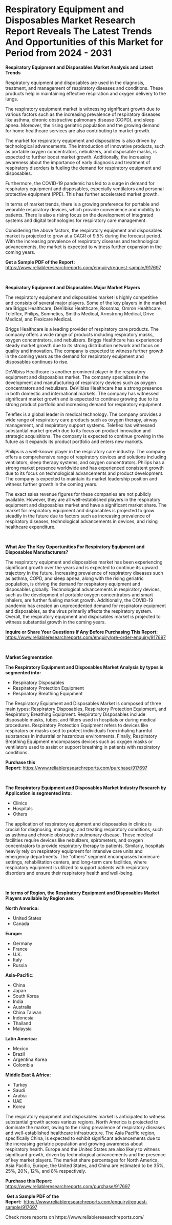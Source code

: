 <p><h1>Respiratory Equipment and Disposables Market Research Report Reveals The Latest Trends And Opportunities of this Market for Period from 2024 - 2031</h1></p><p><strong>Respiratory Equipment and Disposables Market Analysis and Latest Trends</strong></p>
<p><p>Respiratory equipment and disposables are used in the diagnosis, treatment, and management of respiratory diseases and conditions. These products help in maintaining effective respiration and oxygen delivery to the lungs.</p><p>The respiratory equipment market is witnessing significant growth due to various factors such as the increasing prevalence of respiratory diseases like asthma, chronic obstructive pulmonary disease (COPD), and sleep apnea. Moreover, the rising geriatric population and the growing demand for home healthcare services are also contributing to market growth.</p><p>The market for respiratory equipment and disposables is also driven by technological advancements. The introduction of innovative products, such as portable oxygen concentrators, nebulizers, and disposable masks, is expected to further boost market growth. Additionally, the increasing awareness about the importance of early diagnosis and treatment of respiratory disorders is fueling the demand for respiratory equipment and disposables.</p><p>Furthermore, the COVID-19 pandemic has led to a surge in demand for respiratory equipment and disposables, especially ventilators and personal protective equipment (PPE). This has further accelerated market growth.</p><p>In terms of market trends, there is a growing preference for portable and wearable respiratory devices, which provide convenience and mobility to patients. There is also a rising focus on the development of integrated systems and digital technologies for respiratory care management.</p><p>Considering the above factors, the respiratory equipment and disposables market is projected to grow at a CAGR of 9.5% during the forecast period. With the increasing prevalence of respiratory diseases and technological advancements, the market is expected to witness further expansion in the coming years.</p></p>
<p><strong>Get a Sample PDF of the Report:&nbsp;</strong> <a href="https://www.reliableresearchreports.com/enquiry/request-sample/917697">https://www.reliableresearchreports.com/enquiry/request-sample/917697</a></p>
<p>&nbsp;</p>
<p><strong>Respiratory Equipment and Disposables Major Market Players</strong></p>
<p><p>The respiratory equipment and disposables market is highly competitive and consists of several major players. Some of the key players in the market are Briggs Healthcare, DeVilbiss Healthcare, Rossmax, Omron Healthcare, Teleflex, Philips, Somnetics, Smiths Medical, Armstrong Medical, Drive Medical, and Flexicare Medical.</p><p>Briggs Healthcare is a leading provider of respiratory care products. The company offers a wide range of products including respiratory masks, oxygen concentrators, and nebulizers. Briggs Healthcare has experienced steady market growth due to its strong distribution network and focus on quality and innovation. The company is expected to witness further growth in the coming years as the demand for respiratory equipment and disposables continues to rise.</p><p>DeVilbiss Healthcare is another prominent player in the respiratory equipment and disposables market. The company specializes in the development and manufacturing of respiratory devices such as oxygen concentrators and nebulizers. DeVilbiss Healthcare has a strong presence in both domestic and international markets. The company has witnessed significant market growth and is expected to continue growing due to its strong product portfolio and increasing demand for respiratory equipment.</p><p>Teleflex is a global leader in medical technology. The company provides a wide range of respiratory care products such as oxygen therapy, airway management, and respiratory support systems. Teleflex has witnessed substantial market growth due to its focus on product innovation and strategic acquisitions. The company is expected to continue growing in the future as it expands its product portfolio and enters new markets.</p><p>Philips is a well-known player in the respiratory care industry. The company offers a comprehensive range of respiratory devices and solutions including ventilators, sleep therapy systems, and oxygen concentrators. Philips has a strong market presence worldwide and has experienced consistent growth due to its focus on technological advancements and product development. The company is expected to maintain its market leadership position and witness further growth in the coming years.</p><p>The exact sales revenue figures for these companies are not publicly available. However, they are all well-established players in the respiratory equipment and disposables market and have a significant market share. The market for respiratory equipment and disposables is projected to grow steadily in the future due to factors such as increasing prevalence of respiratory diseases, technological advancements in devices, and rising healthcare expenditure.</p></p>
<p>&nbsp;</p>
<p><strong>What Are The Key Opportunities For Respiratory Equipment and Disposables Manufacturers?</strong></p>
<p><p>The respiratory equipment and disposables market has been experiencing significant growth over the years and is expected to continue its upward trajectory in the future. Increasing prevalence of respiratory diseases such as asthma, COPD, and sleep apnea, along with the rising geriatric population, is driving the demand for respiratory equipment and disposables globally. Technological advancements in respiratory devices, such as the development of portable oxygen concentrators and smart inhalers, are further fueling market growth. Additionally, the COVID-19 pandemic has created an unprecedented demand for respiratory equipment and disposables, as the virus primarily affects the respiratory system. Overall, the respiratory equipment and disposables market is projected to witness substantial growth in the coming years.</p></p>
<p><strong>Inquire or Share Your Questions If Any Before Purchasing This Report:</strong> <a href="https://www.reliableresearchreports.com/enquiry/pre-order-enquiry/917697">https://www.reliableresearchreports.com/enquiry/pre-order-enquiry/917697</a></p>
<p>&nbsp;</p>
<p><strong>Market Segmentation</strong></p>
<p><strong>The Respiratory Equipment and Disposables Market Analysis by types is segmented into:</strong></p>
<p><ul><li>Respiratory Disposables</li><li>Respiratory Protection Equipment</li><li>Respiratory Breathing Equipment</li></ul></p>
<p><p>The Respiratory Equipment and Disposables Market is composed of three main types: Respiratory Disposables, Respiratory Protection Equipment, and Respiratory Breathing Equipment. Respiratory Disposables include disposable masks, tubes, and filters used in hospitals or during medical procedures. Respiratory Protection Equipment refers to devices like respirators or masks used to protect individuals from inhaling harmful substances in industrial or hazardous environments. Finally, Respiratory Breathing Equipment encompasses devices such as oxygen masks or ventilators used to assist or support breathing in patients with respiratory conditions.</p></p>
<p><strong>Purchase this Report:&nbsp;</strong><a href="https://www.reliableresearchreports.com/purchase/917697">https://www.reliableresearchreports.com/purchase/917697</a></p>
<p>&nbsp;</p>
<p><strong>The Respiratory Equipment and Disposables Market Industry Research by Application is segmented into:</strong></p>
<p><ul><li>Clinics</li><li>Hospitals</li><li>Others</li></ul></p>
<p><p>The application of respiratory equipment and disposables in clinics is crucial for diagnosing, managing, and treating respiratory conditions, such as asthma and chronic obstructive pulmonary disease. These medical facilities require devices like nebulizers, spirometers, and oxygen concentrators to provide respiratory therapy to patients. Similarly, hospitals heavily rely on respiratory equipment for intensive care units and emergency departments. The "others" segment encompasses homecare settings, rehabilitation centers, and long-term care facilities, where respiratory equipment is utilized to support patients with respiratory disorders and ensure their respiratory health and well-being.</p></p>
<p>&nbsp;</p>
<p><strong>In terms of Region, the Respiratory Equipment and Disposables Market Players available by Region are:</strong></p>
<p>
    <p> <strong> North America: </strong>
        <ul>
            <li>United States</li>
            <li>Canada</li>
        </ul>
        </p> 
    <p> <strong> Europe: </strong>
        <ul>
            <li>Germany</li>
            <li>France</li>
            <li>U.K.</li>
            <li>Italy</li>
            <li>Russia</li>
        </ul>
        </p> 
    <p> <strong> Asia-Pacific: </strong>
        <ul>
            <li>China</li>
            <li>Japan</li>
            <li>South Korea</li>
            <li>India</li>
            <li>Australia</li>
            <li>China Taiwan</li>
            <li>Indonesia</li>
            <li>Thailand</li>
            <li>Malaysia</li>
        </ul>
        </p> 
    <p> <strong> Latin America: </strong>
        <ul>
            <li>Mexico</li>
            <li>Brazil</li>
            <li>Argentina Korea</li>
            <li>Colombia</li>
        </ul>
        </p> 
    <p> <strong> Middle East & Africa: </strong>
        <ul>
            <li>Turkey</li>
            <li>Saudi</li>
            <li>Arabia</li>
            <li>UAE</li>
            <li>Korea</li>
        </ul>
    </p>
    </p>
<p><p>The respiratory equipment and disposables market is anticipated to witness substantial growth across various regions. North America is projected to dominate the market, owing to the rising prevalence of respiratory diseases and well-established healthcare infrastructure. The Asia Pacific region, specifically China, is expected to exhibit significant advancements due to the increasing geriatric population and growing awareness about respiratory health. Europe and the United States are also likely to witness significant growth, driven by technological advancements and the presence of key market players. The market share percentages for North America, Asia Pacific, Europe, the United States, and China are estimated to be 35%, 25%, 20%, 12%, and 8% respectively.</p></p>
<p><strong>Purchase this Report: </strong><a href="https://www.reliableresearchreports.com/purchase/917697">https://www.reliableresearchreports.com/purchase/917697</a></p>
<p>&nbsp;<strong>Get a Sample PDF of the Report:&nbsp;&nbsp;</strong><a href="https://www.reliableresearchreports.com/enquiry/request-sample/917697">https://www.reliableresearchreports.com/enquiry/request-sample/917697</a></p>
<p><strong></strong></p>
<p>Check more reports on https://www.reliableresearchreports.com/</p>